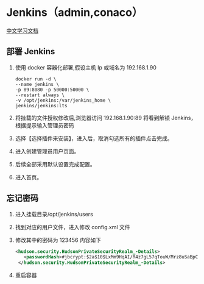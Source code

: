 # Jenkins（admin,conaco）

[中文学习文档](https://www.jenkins.io/zh/doc/book/pipeline/getting-started/)

## 部署 Jenkins

1. 使用 docker 容器化部署,假设主机 Ip 或域名为 192.168.1.90

   ```linux
   docker run -d \
   --name jenkins \
   -p 89:8080 -p 50000:50000 \
   --restart always \
   -v /opt/jenkins:/var/jenkins_home \
   jenkins/jenkins:lts
   ```

2. 将挂载的文件授权修改后,浏览器访问 192.168.1.90:89 将看到解锁 Jenkins，根据提示输入管理员密码

3. 选择【选择插件来安装】，进入后，取消勾选所有的插件点击完成。
4. 进入创建管理员用户页面。
5. 后续全部采用默认设置完成配置。
6. 进入首页。

## 忘记密码

1. 进入挂载目录/opt/jenkins/users
2. 找到对应的用户文件，进入修改 config.xml 文件
3. 修改其中的密码为 123456 内容如下

   ```xml
   <hudson.security.HudsonPrivateSecurityRealm_-Details>
      <passwordHash>#jbcrypt:$2a$10$LxMm9HqAI/R4z7gL57qTouW/Mrz8uSaBpCGKvKc7K6dK.g/0yk/uq</passwordHash>
    </hudson.security.HudsonPrivateSecurityRealm_-Details>
   ```

4. 重启容器
